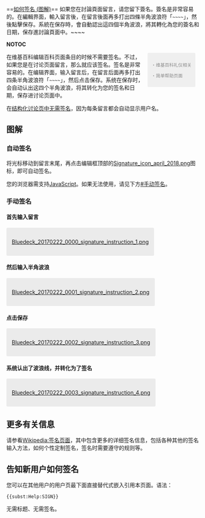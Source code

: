<includeonly>==[如何签名
(图解)](https://zh.wikipedia.org/wiki/Help:签名 "wikilink")==
如果您在討論頁面留言，请您留下簽名。簽名是非常容易的。在編輯界面，輸入留言後，在留言後面再多打出四條半角波浪符「`~~~~`」，然後點擊保存。系統在保存時，會自動認出這四個半角波浪，將其轉化為您的簽名和日期，保存進討論頁面中。\~\~</includeonly><includeonly>\~\~

</includeonly><noinclude>__NOTOC__

<div style="float:right;max-width:25em;display:inline-block; border-radius:3px; margin: 0 10px 10px 10px; padding: 10px;font-size:smaller; background:rgba(0,0,0,0.1); opacity:0.5">

<div>

・维基百科礼仪相关

</div>

<div>

・简单帮助页面

</div>

</div>

<div class="display-for-me" style="display:none">

[User:Bluedeck/haystack/how-to-sign](../Page/User:Bluedeck/haystack/how-to-sign.md "wikilink")
-\>
[User:Bluedeck/permanent/how-to-sign](../Page/User:Bluedeck/permanent/how-to-sign.md "wikilink")

</div>

在维基百科编辑百科页面条目的时候不需要签名。不过，如果您是在讨论页面留言，那么就应该签名。签名是非常容易的。在编辑界面，输入留言后，在留言后面再多打出四条半角波浪符「`~~~~`」，然后点击保存。系统在保存时，会自动认出这四个半角波浪，将其转化为您的签名和日期，保存进讨论页面中。

在[结构化讨论页中无需签名](https://zh.wikipedia.org/wiki/Wikipedia:結構式討論 "wikilink")，因为每条留言都会自动显示用户名。

## 图解

### 自动签名

将光标移动到留言末尾，再点击编辑框顶部的[Signature_icon_april_2018.png](https://zh.wikipedia.org/wiki/File:Signature_icon_april_2018.png "fig:Signature_icon_april_2018.png")图标，即可自动签名。

您的浏览器需支持[JavaScript](../Page/JavaScript.md "wikilink")。如果无法使用，请见下方[\#手动签名](../Page/#手动签名.md "wikilink")。

### 手动签名

#### 首先输入留言

<div style="background: rgba(0,0,0,0.07); padding: 1em; border-radius: 3px; display: inline-block;">

[Bluedeck_20170222_0000_signature_instruction_1.png](https://zh.wikipedia.org/wiki/File:Bluedeck_20170222_0000_signature_instruction_1.png "fig:Bluedeck_20170222_0000_signature_instruction_1.png")

</div>

#### 然后输入半角波浪

<div style="background: rgba(0,0,0,0.07); padding: 1em; border-radius: 3px; display: inline-block;">

[Bluedeck_20170222_0001_signature_instruction_2.png](https://zh.wikipedia.org/wiki/File:Bluedeck_20170222_0001_signature_instruction_2.png "fig:Bluedeck_20170222_0001_signature_instruction_2.png")

</div>

#### 点击保存

<div style="background: rgba(0,0,0,0.07); padding: 1em; border-radius: 3px; display: inline-block;">

[Bluedeck_20170222_0002_signature_instruction_3.png](https://zh.wikipedia.org/wiki/File:Bluedeck_20170222_0002_signature_instruction_3.png "fig:Bluedeck_20170222_0002_signature_instruction_3.png")

</div>

#### 系统认出了波浪线，并转化为了签名

<div style="background: rgba(0,0,0,0.07); padding: 1em; border-radius: 3px; display: inline-block;">

[Bluedeck_20170222_0003_signature_instruction_4.png](https://zh.wikipedia.org/wiki/File:Bluedeck_20170222_0003_signature_instruction_4.png "fig:Bluedeck_20170222_0003_signature_instruction_4.png")

</div>

## 更多有关信息

请参看[Wikipedia:签名页面](https://zh.wikipedia.org/wiki/Wikipedia:签名 "wikilink")，其中包含更多的详细签名信息，包括各种其他的签名输入方法，如何个性定制签名，签名时需要遵守的规则等。

## 告知新用户如何签名

您可以在其他用户的用户页最下面直接替代式嵌入引用本页面。语法：

    {{subst:Help:SIGN}}

无需标题、无需签名。